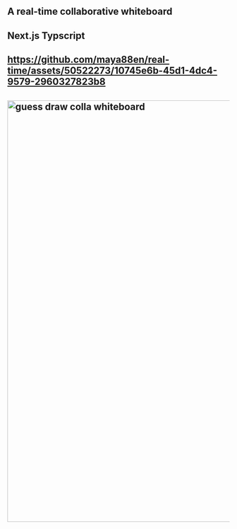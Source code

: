## A real-time collaborative whiteboard
## Next.js Typscript

## https://github.com/maya88en/real-time/assets/50522273/10745e6b-45d1-4dc4-9579-2960327823b8

## <img width="955" alt="guess draw colla whiteboard" src="https://github.com/maya88en/real-time/assets/50522273/23f6458d-f482-47e1-a849-fbbb8d75d4b6">

